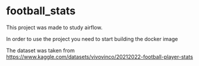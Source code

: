 # football_stats
This project was made to study airflow.

In order to use the project you need to start building the docker image

The dataset was taken from https://www.kaggle.com/datasets/vivovinco/20212022-football-player-stats



